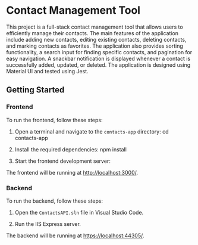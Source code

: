 # Contact Management Tool

This project is a full-stack contact management tool that allows users to efficiently manage their contacts. The main features of the application include adding new contacts, editing existing contacts, deleting contacts, and marking contacts as favorites. The application also provides sorting functionality, a search input for finding specific contacts, and pagination for easy navigation. A snackbar notification is displayed whenever a contact is successfully added, updated, or deleted. The application is designed using Material UI and tested using Jest.

## Getting Started

### Frontend

To run the frontend, follow these steps:

1. Open a terminal and navigate to the `contacts-app` directory:
   cd contacts-app

2. Install the required dependencies:
   npm install

3. Start the frontend development server:

The frontend will be running at [http://localhost:3000/](http://localhost:3000/).

### Backend

To run the backend, follow these steps:

1. Open the `ContactsAPI.sln` file in Visual Studio Code.

2. Run the IIS Express server.

The backend will be running at [https://localhost:44305/](https://localhost:44305/).
